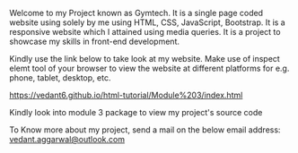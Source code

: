 Welcome to my Project known as Gymtech. It is a single page coded website using solely by me using HTML, CSS, JavaScript, Bootstrap. It is a responsive website which I attained using media queries. It is a project to showcase my skills in front-end development.

Kindly use the link below to take look at my website. Make use of inspect elemt tool of your browser to view the website at different platforms for e.g. phone, tablet, desktop, etc.

https://vedant6.github.io/html-tutorial/Module%203/index.html

Kindly look into module 3 package to view my project's source code

To Know more about my project, send a mail on the below email address:
vedant.aggarwal@outlook.com 
